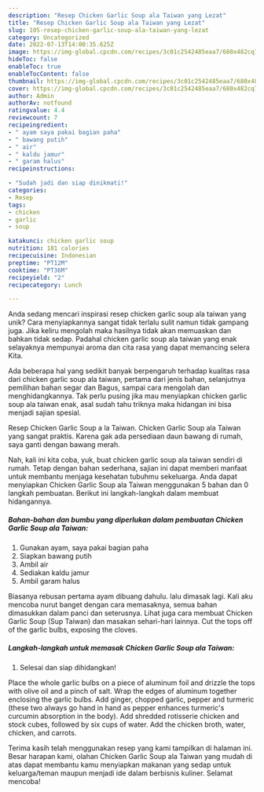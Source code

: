 ```yaml
---
description: "Resep Chicken Garlic Soup ala Taiwan yang Lezat"
title: "Resep Chicken Garlic Soup ala Taiwan yang Lezat"
slug: 105-resep-chicken-garlic-soup-ala-taiwan-yang-lezat
category: Uncategorized
date: 2022-07-13T14:00:35.625Z
image: https://img-global.cpcdn.com/recipes/3c01c2542485eaa7/680x482cq70/chicken-garlic-soup-ala-taiwan-foto-resep-utama.jpg
hideToc: false
enableToc: true
enableTocContent: false
thumbnail: https://img-global.cpcdn.com/recipes/3c01c2542485eaa7/680x482cq70/chicken-garlic-soup-ala-taiwan-foto-resep-utama.jpg
cover: https://img-global.cpcdn.com/recipes/3c01c2542485eaa7/680x482cq70/chicken-garlic-soup-ala-taiwan-foto-resep-utama.jpg
author: Admin
authorAv: notfound
ratingvalue: 4.4
reviewcount: 7
recipeingredient:
- " ayam saya pakai bagian paha"
- " bawang putih"
- " air"
- " kaldu jamur"
- " garam halus"
recipeinstructions:

- "Sudah jadi dan siap dinikmati!"
categories:
- Resep
tags:
- chicken
- garlic
- soup

katakunci: chicken garlic soup 
nutrition: 181 calories
recipecuisine: Indonesian
preptime: "PT12M"
cooktime: "PT36M"
recipeyield: "2"
recipecategory: Lunch

---
```





Anda sedang mencari inspirasi resep chicken garlic soup ala taiwan yang unik? Cara menyiapkannya sangat tidak terlalu sulit namun tidak gampang juga. Jika keliru mengolah maka hasilnya tidak akan memuaskan dan bahkan tidak sedap. Padahal chicken garlic soup ala taiwan yang enak selayaknya mempunyai aroma dan cita rasa yang dapat memancing selera Kita.





Ada beberapa hal yang sedikit banyak berpengaruh terhadap kualitas rasa dari chicken garlic soup ala taiwan, pertama dari jenis bahan, selanjutnya pemilihan bahan segar dan Bagus, sampai cara mengolah dan menghidangkannya. Tak perlu pusing jika mau menyiapkan chicken garlic soup ala taiwan enak,      asal sudah tahu triknya maka hidangan ini bisa menjadi sajian spesial.














Resep Chicken Garlic Soup a la Taiwan. Chicken Garlic Soup ala Taiwan yang sangat praktis. Karena gak ada persediaan daun bawang di rumah, saya ganti dengan bawang merah.






Nah, kali ini kita coba, yuk, buat chicken garlic soup ala taiwan sendiri di rumah. Tetap dengan bahan sederhana, sajian ini dapat memberi manfaat untuk membantu menjaga kesehatan tubuhmu sekeluarga. Anda dapat menyiapkan Chicken Garlic Soup ala Taiwan menggunakan 5 bahan dan 0 langkah pembuatan. Berikut ini langkah-langkah dalam membuat hidangannya.

<!--inarticleads1-->

##### Bahan-bahan dan bumbu yang diperlukan dalam pembuatan Chicken Garlic Soup ala Taiwan:

1. Gunakan  ayam, saya pakai bagian paha
1. Siapkan  bawang putih
1. Ambil  air
1. Sediakan  kaldu jamur
1. Ambil  garam halus


Biasanya rebusan pertama ayam dibuang dahulu. lalu dimasak lagi. Kali aku mencoba nurut banget dengan cara memasaknya, semua bahan dimasukkan dalam panci dan seterusnya. Lihat juga cara membuat Chicken Garlic Soup (Sup Taiwan) dan masakan sehari-hari lainnya. Cut the tops off of the garlic bulbs, exposing the cloves. 

<!--inarticleads2-->

##### Langkah-langkah untuk memasak Chicken Garlic Soup ala Taiwan:


1. Selesai dan siap dihidangkan!

Place the whole garlic bulbs on a piece of aluminum foil and drizzle the tops with olive oil and a pinch of salt. Wrap the edges of aluminum together enclosing the garlic bulbs. Add ginger, chopped garlic, pepper and turmeric (these two always go hand in hand as pepper enhances turmeric&#39;s curcumin absorption in the body). Add shredded rotisserie chicken and stock cubes, followed by six cups of water. Add the chicken broth, water, chicken, and carrots. 

Terima kasih telah menggunakan resep yang kami tampilkan di halaman ini. Besar harapan kami, olahan Chicken Garlic Soup ala Taiwan yang mudah di atas dapat membantu kamu menyiapkan makanan yang sedap untuk keluarga/teman maupun menjadi ide dalam berbisnis kuliner. Selamat mencoba!
